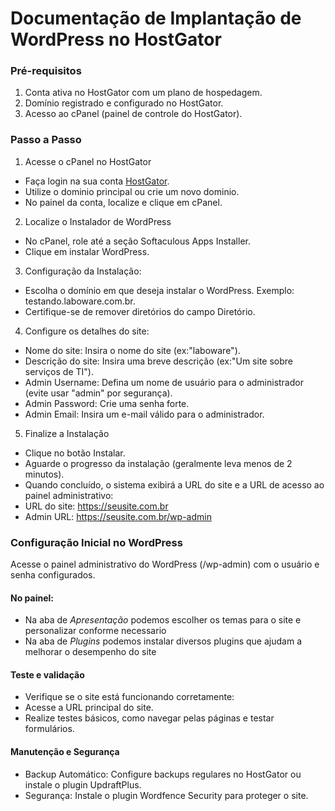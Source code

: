 # Documentação de Implantação de WordPress no HostGator
### Pré-requisitos
1. Conta ativa no HostGator com um plano de hospedagem.
2. Domínio registrado e configurado no HostGator.
3. Acesso ao cPanel (painel de controle do HostGator).

### Passo a Passo
1. Acesse o cPanel no HostGator
- Faça login na sua conta [HostGator](https://financeiro.hostgator.com.br/).
- Utilize o dominio principal ou crie um novo dominio.
- No painel da conta, localize e clique em cPanel.

2. Localize o Instalador de WordPress
- No cPanel, role até a seção Softaculous Apps Installer.
- Clique em instalar WordPress.

3. Configuração da Instalação:
- Escolha o domínio em que deseja instalar o WordPress. Exemplo: testando.laboware.com.br.
- Certifique-se de remover diretórios do campo Diretório.

4. Configure os detalhes do site:
- Nome do site: Insira o nome do site (ex:"laboware").
- Descrição do site: Insira uma breve descrição (ex:"Um site sobre serviços de TI").
- Admin Username: Defina um nome de usuário para o administrador (evite usar "admin" por segurança).
- Admin Password: Crie uma senha forte.
- Admin Email: Insira um e-mail válido para o administrador.

5. Finalize a Instalação
- Clique no botão Instalar.
- Aguarde o progresso da instalação (geralmente leva menos de 2 minutos).
- Quando concluído, o sistema exibirá a URL do site e a URL de acesso ao painel administrativo:
- URL do site: https://seusite.com.br
- Admin URL: https://seusite.com.br/wp-admin

### Configuração Inicial no WordPress
Acesse o painel administrativo do WordPress (/wp-admin) com o usuário e senha configurados.
#### No painel:
- Na aba de *Apresentação* podemos escolher os temas para o site e personalizar conforme necessario
- Na aba de *Plugins*  podemos instalar diversos plugins que ajudam a melhorar o desempenho do site 

#### Teste e validação 
- Verifique se o site está funcionando corretamente:
- Acesse a URL principal do site.
- Realize testes básicos, como navegar pelas páginas e testar formulários.

#### Manutenção e Segurança
- Backup Automático: Configure backups regulares no HostGator ou instale o plugin UpdraftPlus.
- Segurança: Instale o plugin Wordfence Security para proteger o site.
